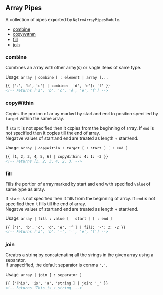 ## Array Pipes

A collection of pipes exported by `NglrxArrayPipesModule`.

  - [combine](#combine)
  - [copyWithin](#copywithin)
  - [fill](#fill)
  - [join](#join)


### combine

Combines an array with other array(s) or single items of same type.

Usage: `array | combine [ : element | array ]...`

```html
{{ ['a', 'b', 'c'] | combine: ['d', 'e']: 'f' }}
<!-- Returns ['a', 'b', 'c', 'd', 'e', 'f'] -->
```


### copyWithin

Copies the portion of array marked by start and end to position specified by `target` within the same array.

If `start` is not specified then it copies from the beginning of array. If `end` is not specified then it copies till the end of array.\
Negative values of start and end are treated as length + start/end.

Usage: `array | copyWithin : target [ : start ] [ : end ]`

```html
{{ [1, 2, 3, 4, 5, 6] | copyWithin: 4: 1: -3 }}
<!-- Returns [1, 2, 3, 4, 2, 3] -->
```


### fill

Fills the portion of array marked by start and end with specified `value` of same type as array.

If `start` is not specified then it fills from the beginning of array. If `end` is not specified then it fills till the end of array.\
Negative values of start and end are treated as length + start/end.

Usage: `array | fill : value [ : start ] [ : end ]`

```html
{{ ['a', 'b', 'c', 'd', 'e', 'f'] | fill: '-': 2: -2 }}
<!-- Returns ['a', 'b', '-', '-', 'e', 'f'] -->
```


### join

Creates a string by concatenating all the strings in the given array using a separator.\
If unspecified, the default separator is comma `','`.

Usage: `array | join [ : separator ]`

```html
{{ ['This', 'is', 'a', 'string'] | join: '_' }}
<!-- Returns 'This_is_a_string' -->
```
